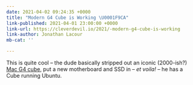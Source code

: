 ```yaml
---
date: 2021-04-02 09:24:35 +0000
title: "Modern G4 Cube is Working \U0001F9CA"
link-published: 2021-04-01 23:00:00 +0000
link-url: https://cleverdevil.io/2021/-modern-g4-cube-is-working
link-author: Jonathan Lacour
mb-cat: ''

---
```

This is quite cool – the dude basically stripped out an iconic (2000-ish?) [Mac G4 cube](https://en.wikipedia.org/wiki/Power_Mac_G4_Cube), put a new motherboard and SSD in – _et voila!_ – he has a Cube running Ubuntu.